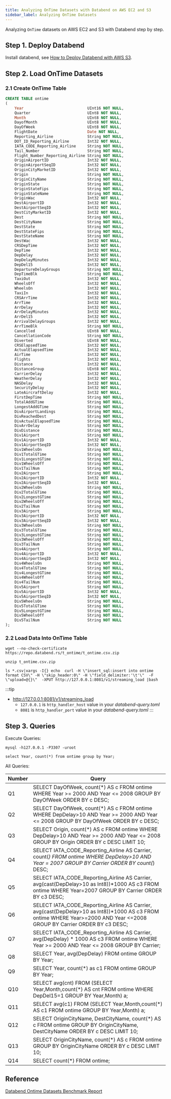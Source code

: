 ```yaml
---
title: Analyzing OnTime Datasets with Databend on AWS EC2 and S3
sidebar_label: Analyzing OnTime Datasets
---
```


Analyzing `OnTime` datasets on AWS EC2 and S3 with Databend step by step.

## Step 1. Deploy Databend

Install databend, see [How to Deploy Databend with AWS S3](../01-deploy/01_s3.md).

## Step 2. Load OnTime Datasets

### 2.1 Create OnTime Table

```sql
CREATE TABLE ontime
(
    Year                            UInt16 NOT NULL,
    Quarter                         UInt8 NOT NULL,
    Month                           UInt8 NOT NULL,
    DayofMonth                      UInt8 NOT NULL,
    DayOfWeek                       UInt8 NOT NULL,
    FlightDate                      Date NOT NULL,
    Reporting_Airline               String NOT NULL,
    DOT_ID_Reporting_Airline        Int32 NOT NULL,
    IATA_CODE_Reporting_Airline     String NOT NULL,
    Tail_Number                     String NOT NULL,
    Flight_Number_Reporting_Airline String NOT NULL,
    OriginAirportID                 Int32 NOT NULL,
    OriginAirportSeqID              Int32 NOT NULL,
    OriginCityMarketID              Int32 NOT NULL,
    Origin                          String NOT NULL,
    OriginCityName                  String NOT NULL,
    OriginState                     String NOT NULL,
    OriginStateFips                 String NOT NULL,
    OriginStateName                 String NOT NULL,
    OriginWac                       Int32 NOT NULL,
    DestAirportID                   Int32 NOT NULL,
    DestAirportSeqID                Int32 NOT NULL,
    DestCityMarketID                Int32 NOT NULL,
    Dest                            String NOT NULL,
    DestCityName                    String NOT NULL,
    DestState                       String NOT NULL,
    DestStateFips                   String NOT NULL,
    DestStateName                   String NOT NULL,
    DestWac                         Int32 NOT NULL,
    CRSDepTime                      Int32 NOT NULL,
    DepTime                         Int32 NOT NULL,
    DepDelay                        Int32 NOT NULL,
    DepDelayMinutes                 Int32 NOT NULL,
    DepDel15                        Int32 NOT NULL,
    DepartureDelayGroups            String NOT NULL,
    DepTimeBlk                      String NOT NULL,
    TaxiOut                         Int32 NOT NULL,
    WheelsOff                       Int32 NOT NULL,
    WheelsOn                        Int32 NOT NULL,
    TaxiIn                          Int32 NOT NULL,
    CRSArrTime                      Int32 NOT NULL,
    ArrTime                         Int32 NOT NULL,
    ArrDelay                        Int32 NOT NULL,
    ArrDelayMinutes                 Int32 NOT NULL,
    ArrDel15                        Int32 NOT NULL,
    ArrivalDelayGroups              Int32 NOT NULL,
    ArrTimeBlk                      String NOT NULL,
    Cancelled                       UInt8 NOT NULL,
    CancellationCode                String NOT NULL,
    Diverted                        UInt8 NOT NULL,
    CRSElapsedTime                  Int32 NOT NULL,
    ActualElapsedTime               Int32 NOT NULL,
    AirTime                         Int32 NOT NULL,
    Flights                         Int32 NOT NULL,
    Distance                        Int32 NOT NULL,
    DistanceGroup                   UInt8 NOT NULL,
    CarrierDelay                    Int32 NOT NULL,
    WeatherDelay                    Int32 NOT NULL,
    NASDelay                        Int32 NOT NULL,
    SecurityDelay                   Int32 NOT NULL,
    LateAircraftDelay               Int32 NOT NULL,
    FirstDepTime                    String NOT NULL,
    TotalAddGTime                   String NOT NULL,
    LongestAddGTime                 String NOT NULL,
    DivAirportLandings              String NOT NULL,
    DivReachedDest                  String NOT NULL,
    DivActualElapsedTime            String NOT NULL,
    DivArrDelay                     String NOT NULL,
    DivDistance                     String NOT NULL,
    Div1Airport                     String NOT NULL,
    Div1AirportID                   Int32 NOT NULL,
    Div1AirportSeqID                Int32 NOT NULL,
    Div1WheelsOn                    String NOT NULL,
    Div1TotalGTime                  String NOT NULL,
    Div1LongestGTime                String NOT NULL,
    Div1WheelsOff                   String NOT NULL,
    Div1TailNum                     String NOT NULL,
    Div2Airport                     String NOT NULL,
    Div2AirportID                   Int32 NOT NULL,
    Div2AirportSeqID                Int32 NOT NULL,
    Div2WheelsOn                    String NOT NULL,
    Div2TotalGTime                  String NOT NULL,
    Div2LongestGTime                String NOT NULL,
    Div2WheelsOff                   String NOT NULL,
    Div2TailNum                     String NOT NULL,
    Div3Airport                     String NOT NULL,
    Div3AirportID                   Int32 NOT NULL,
    Div3AirportSeqID                Int32 NOT NULL,
    Div3WheelsOn                    String NOT NULL,
    Div3TotalGTime                  String NOT NULL,
    Div3LongestGTime                String NOT NULL,
    Div3WheelsOff                   String NOT NULL,
    Div3TailNum                     String NOT NULL,
    Div4Airport                     String NOT NULL,
    Div4AirportID                   Int32 NOT NULL,
    Div4AirportSeqID                Int32 NOT NULL,
    Div4WheelsOn                    String NOT NULL,
    Div4TotalGTime                  String NOT NULL,
    Div4LongestGTime                String NOT NULL,
    Div4WheelsOff                   String NOT NULL,
    Div4TailNum                     String NOT NULL,
    Div5Airport                     String NOT NULL,
    Div5AirportID                   Int32 NOT NULL,
    Div5AirportSeqID                Int32 NOT NULL,
    Div5WheelsOn                    String NOT NULL,
    Div5TotalGTime                  String NOT NULL,
    Div5LongestGTime                String NOT NULL,
    Div5WheelsOff                   String NOT NULL,
    Div5TailNum                     String NOT NULL
);
```

### 2.2 Load Data Into OnTime Table

```shell title='t_ontime.csv.zip'
wget --no-check-certificate https://repo.databend.rs/t_ontime/t_ontime.csv.zip
```

```shell title='Unzip'
unzip t_ontime.csv.zip
```

```shell title='Load CSV files into Databend'
ls *.csv|xargs -I{} echo  curl -H \"insert_sql:insert into ontime format CSV\" -H \"skip_header:0\" -H \"field_delimiter:'\t'\"  -F  \"upload=@{}\"  -XPUT http://127.0.0.1:8081/v1/streaming_load |bash
```

:::tip

* http://127.0.0.1:8081/v1/streaming_load
    * `127.0.0.1` is `http_handler_host` value in your *databend-query.toml*
    * `8081` is `http_handler_port` value in your *databend-query.toml*
:::



## Step 3. Queries

Execute Queries:

```shell title='mysql'
mysql -h127.0.0.1 -P3307 -uroot 
```
```shell 
select Year, count(*) from ontime group by Year;
```

All Queries:

| Number      | Query | 
| ----------- | ----------- |
| Q1   |SELECT DayOfWeek, count(*) AS c FROM ontime WHERE Year >= 2000 AND Year <= 2008 GROUP BY DayOfWeek ORDER BY c DESC;       |
| Q2   |SELECT DayOfWeek, count(*) AS c FROM ontime WHERE DepDelay>10 AND Year >= 2000 AND Year <= 2008 GROUP BY DayOfWeek ORDER BY c DESC;    |
| Q3   |SELECT Origin, count(*) AS c FROM ontime WHERE DepDelay>10 AND Year >= 2000 AND Year <= 2008 GROUP BY Origin ORDER BY c DESC LIMIT 10;   | 
| Q4   |SELECT IATA_CODE_Reporting_Airline AS Carrier, count(*) FROM ontime WHERE DepDelay>10 AND Year = 2007 GROUP BY Carrier ORDER BY count(*) DESC;      | 
| Q5   |SELECT IATA_CODE_Reporting_Airline AS Carrier, avg(cast(DepDelay>10 as Int8))*1000 AS c3 FROM ontime WHERE Year=2007 GROUP BY Carrier ORDER BY c3 DESC;| 
| Q6   |SELECT IATA_CODE_Reporting_Airline AS Carrier, avg(cast(DepDelay>10 as Int8))*1000 AS c3 FROM ontime WHERE Year>=2000 AND Year <=2008 GROUP BY Carrier ORDER BY c3 DESC;| 
| Q7   |SELECT IATA_CODE_Reporting_Airline AS Carrier, avg(DepDelay) * 1000 AS c3 FROM ontime WHERE Year >= 2000 AND Year <= 2008 GROUP BY Carrier; | 
| Q8   |SELECT Year, avg(DepDelay) FROM ontime GROUP BY Year;      |
| Q9   |SELECT Year, count(*) as c1 FROM ontime GROUP BY Year;      | 
| Q10  |SELECT avg(cnt) FROM (SELECT Year,Month,count(*) AS cnt FROM ontime WHERE DepDel15=1 GROUP BY Year,Month) a;      |
| Q11  |SELECT avg(c1) FROM (SELECT Year,Month,count(*) AS c1 FROM ontime GROUP BY Year,Month) a;      |
| Q12  |SELECT OriginCityName, DestCityName, count(*) AS c FROM ontime GROUP BY OriginCityName, DestCityName ORDER BY c DESC LIMIT 10;     |
| Q13  |SELECT OriginCityName, count(*) AS c FROM ontime GROUP BY OriginCityName ORDER BY c DESC LIMIT 10;      |
| Q14  |SELECT count(*) FROM ontime;     |


## Reference

[Databend Ontime Datasets Benchmark Report](../07-performance/02_ec2-s3-performance.md)
